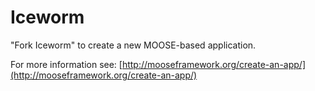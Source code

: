 Iceworm
=====

"Fork Iceworm" to create a new MOOSE-based application.

For more information see: [http://mooseframework.org/create-an-app/](http://mooseframework.org/create-an-app/)
